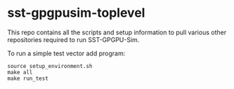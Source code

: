 # sst-gpgpusim-toplevel
This repo contains all the scripts and setup information to pull various other repositories required to run SST-GPGPU-Sim.

To run a simple test vector add program:

```shell
source setup_environment.sh
make all
make run_test
```
